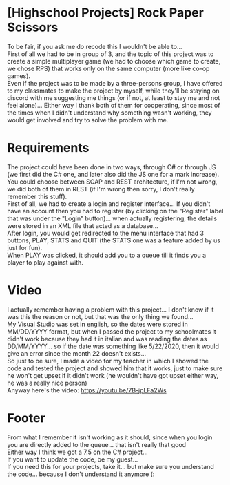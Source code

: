 # [Highschool Projects] Rock Paper Scissors

To be fair, if you ask me do recode this I wouldn't be able to...  
First of all we had to be in group of 3, and the topic of this project was to create a simple multiplayer game (we had to choose which game to create, we chose RPS) that works only on the same computer (more like co-op games).  
Even if the project was to be made by a three-persons group, I have offered to my classmates to make the project by myself, while they'll be staying on discord with me suggesting me things (or if not, at least to stay me and not feel alone)... Either way I thank both of them for cooperating, since most of the times when I didn't understand why something wasn't working, they would get involved and try to solve the problem with me.  

# Requirements

The project could have been done in two ways, through C# or through JS (we first did the C# one, and later also did the JS one for a mark increase).  
You could choose between SOAP and REST architecture, if I'm not wrong, we did both of them in REST (if I'm wrong then sorry, I don't really remember this stuff).  
First of all, we had to create a login and register interface... If you didn't have an account then you had to register (by clicking on the "Register" label that was under the "Login" button)... when actually registering, the details were stored in an XML file that acted as a database...  
After login, you would get redirected to the menu interface that had 3 buttons, PLAY, STATS and QUIT (the STATS one was a feature added by us just for fun).  
When PLAY was clicked, it should add you to a queue till it finds you a player to play against with.

# Video

I actually remember having a problem with this project... I don't know if it was this the reason or not, but that was the only thing we found...  
My Visual Studio was set in english, so the dates were stored in MM/DD/YYYY format, but when I passed the project to my schoolmates it didn't work because they had it in italian and was reading the dates as DD/MM/YYYY... so if the date was something like 5/22/2020, then it would give an error since the month 22 doesn't exists...  
So just to be sure, I made a video for my teacher in which I showed the code and tested the project and showed him that it works, just to make sure he won't get upset if it didn't work (he wouldn't have got upset either way, he was a really nice person)  
Anyway here's the video:
https://youtu.be/7B-jpLFa2Ws
  
# Footer
From what I remember it isn't working as it should, since when you login you are directly added to the queue... that isn't really that good  
Either way I think we got a 7.5 on the C# project...  
If you want to update the code, be my guest...  
If you need this for your projects, take it... but make sure you understand the code... because I don't understand it anymore (:  
